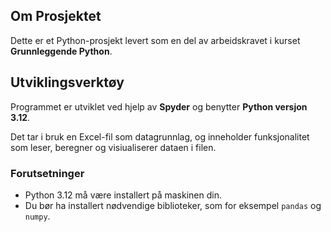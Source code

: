 ## Om Prosjektet

Dette er et Python-prosjekt levert som en del av arbeidskravet i kurset **Grunnleggende Python**.

##  Utviklingsverktøy

Programmet er utviklet ved hjelp av **Spyder** og benytter **Python versjon 3.12**.

Det tar i bruk en Excel-fil som datagrunnlag, og inneholder funksjonalitet som leser, beregner og visiualiserer dataen i filen.

### Forutsetninger

- Python 3.12 må være installert på maskinen din.
- Du bør ha installert nødvendige biblioteker, som for eksempel `pandas` og `numpy`.

